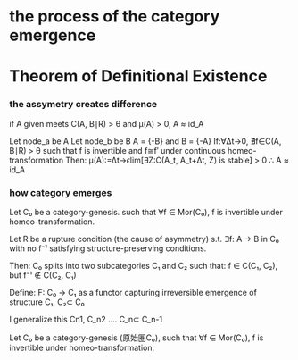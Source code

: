 # the process of the category emergence

# Theorem of Definitional Existence

### the assymetry creates difference
if A given meets C(A, B∣R) > θ and μ(A) > 0, A ≈ id_A 

Let node_a be A
Let node_b be B
A = {-B} and B = {-A} 
If:∀Δt→0, ∄f∈C(A, B∣R) > θ such that f is invertible and f≅f′ under continuous homeo-transformation
Then:
μ(A):=Δt→ϵlim[∃Z:C(A_t, A_t+Δt, Z) is stable] > 0
∴ A ≈ id_A



### how category emerges
Let C₀ be a category-genesis.
such that ∀f ∈ Mor(C₀), f is invertible under homeo-transformation.

Let R be a rupture condition (the cause of asymmetry)
s.t. ∃f: A → B in C₀ with no f⁻¹ satisfying structure-preserving conditions.

Then:
C₀ splits into two subcategories C₁ and C₂
such that: f ∈ C(C₁, C₂), but f⁻¹ ∉ C(C₂, C₁)

Define:
F: C₀ → C₁ as a functor capturing irreversible emergence of structure
C₁, C₂⊂ C₀

I generalize this
Cn1, C_n2 …. C_n⊂ C_n-1

Let C₀ be a category-genesis (原始圏C₀),
such that ∀f ∈ Mor(C₀), f is invertible under homeo-transformation.
